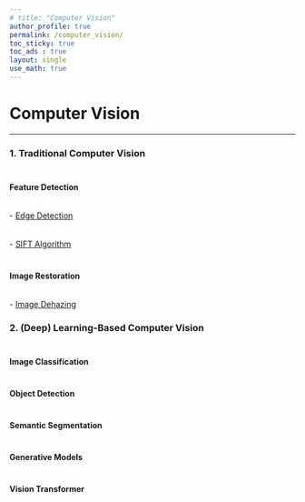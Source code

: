 ```yaml
---
# title: "Computer Vision"
author_profile: true
permalink: /computer_vision/
toc_sticky: true
toc_ads : true
layout: single
use_math: true
---
```


# Computer Vision
---

### 1. Traditional Computer Vision
$$\quad$$**Feature Detection**<br>
$$\quad\quad$$- [Edge Detection](/computer_vision/edge_detection)<br>
$$\quad\quad$$- [SIFT Algorithm](/computer_vision/sift)

$$\quad$$**Image Restoration**<br>
$$\quad\quad$$ - [Image Dehazing](/computer_vision/dehazing)

### 2. (Deep) Learning-Based Computer Vision
$$\quad$$**Image Classification**<br>

$$\quad$$**Object Detection**<br>

$$\quad$$**Semantic Segmentation**<br>

$$\quad$$**Generative Models**<br>

$$\quad$$**Vision Transformer**<br>
